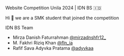 Website Competition Unila 2024 | IDN BS 🇮🇩

Hi 👋 we are a SMK student that joined the competition 

IDN BS Team
- Mirza Danish Faturrahman [@mirzadnshfr12_](https://www.instagram.com/mirzadnshfr12_/)
- M. Fakhri Riziq Khan [@fln_ia](https://www.instagram.com/fln_ia/)
- Rafif Sava Adyvka Pratama [@adyvkaa](https://www.instagram.com/adyvkaa/)
